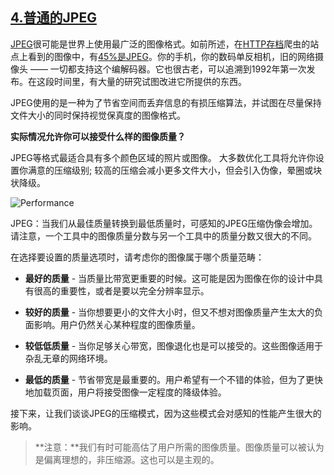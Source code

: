## [4.普通的JPEG](https://images.guide/#the-humble-jpeg)

[JPEG](https://en.wikipedia.org/wiki/JPEG)很可能是世界上使用最广泛的图像格式。如前所述，在[HTTP存档](https://httparchive.org/)爬虫的站点上看到的图像中，有[45%是JPEG](https://httparchive.org/reports/state-of-the-web?start=latest)。你的手机，你的数码单反相机，旧的网络摄像头 —— 一切都支持这个编解码器。它也很古老，可以追溯到1992年第一次发布。在这段时间里，有大量的研究试图改进它所提供的东西。

JPEG使用的是一种为了节省空间而丢弃信息的有损压缩算法，并试图在尽量保持文件大小的同时保持视觉保真度的图像格式。

**实际情况允许你可以接受什么样的图像质量？**

JPEG等格式最适合具有多个颜色区域的照片或图像。 大多数优化工具将允许你设置你满意的压缩级别; 较高的压缩会减小更多文件大小，但会引入伪像，晕圈或块状降级。

![Performance](https://images.guide/images/book-images/Modern-Image5-large.jpg)

JPEG：当我们从最佳质量转换到最低质量时，可感知的JPEG压缩伪像会增加。 请注意，一个工具中的图像质量分数与另一个工具中的质量分数又很大的不同。

在选择要设置的质量选项时，请考虑你的图像属于哪个质量范畴：

+ **最好的质量** - 当质量比带宽更重要的时候。这可能是因为图像在你的设计中具有很高的重要性，或者是要以完全分辨率显示。

+ **较好的质量** - 当你想要更小的文件大小时，但又不想对图像质量产生太大的负面影响。用户仍然关心某种程度的图像质量。

+ **较低低质量** - 当你足够关心带宽，图像退化也是可以接受的。这些图像适用于杂乱无章的网络环境。

+ **最低的质量** - 节省带宽是最重要的。用户希望有一个不错的体验，但为了更快地加载页面，用户将接受图像一定程度的降级体验。

接下来，让我们谈谈JPEG的压缩模式，因为这些模式会对感知的性能产生很大的影响。

> **注意：**我们有时可能高估了用户所需的图像质量。图像质量可以被认为是偏离理想的，非压缩源。这也可以是主观的。